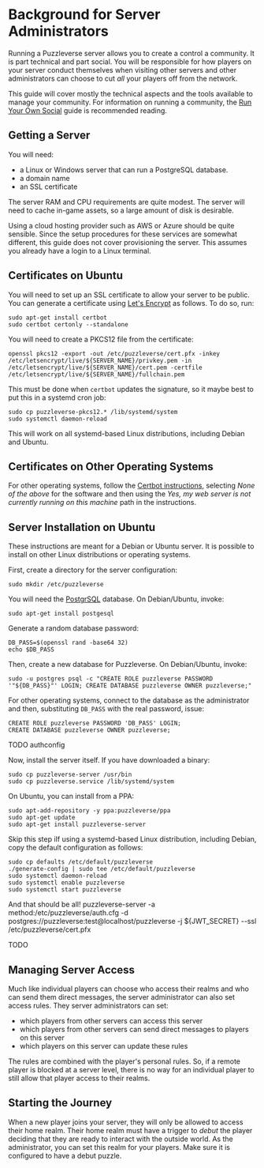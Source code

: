 # Background for Server Administrators
Running a Puzzleverse server allows you to create a control a community.
It is part technical and part social. You will be responsible for how players
on your server conduct themselves when visiting other servers and other
administrators can choose to cut _all_ your players off from the network.

This guide will cover mostly the technical aspects and the tools available to
manage your community. For information on running a community, the [Run Your
Own Social](https://runyourown.social/) guide is recommended reading.

## Getting a Server
You will need:

- a Linux or Windows server that can run a PostgreSQL database.
- a domain name
- an SSL certificate

The server RAM and CPU requirements are quite modest. The server will need to
cache in-game assets, so a large amount of disk is desirable.

Using a cloud hosting provider such as AWS or Azure should be quite sensible.
Since the setup procedures for these services are somewhat different, this
guide does not cover provisioning the server. This assumes you already have a
login to a Linux terminal.

## Certificates on Ubuntu
You will need to set up an SSL certificate to allow your server to be public.
You can generate a certificate using [Let's Encrypt](https://letsencrypt.org/)
as follows. To do so, run:

    sudo apt-get install certbot
    sudo certbot certonly --standalone

You will need to create a PKCS12 file from the certificate:

    openssl pkcs12 -export -out /etc/puzzleverse/cert.pfx -inkey /etc/letsencrypt/live/${SERVER_NAME}/privkey.pem -in /etc/letsencrypt/live/${SERVER_NAME}/cert.pem -certfile /etc/letsencrypt/live/${SERVER_NAME}/fullchain.pem

This must be done when `certbot` updates the signature, so it maybe best to put this in a systemd cron job:

    sudo cp puzzleverse-pkcs12.* /lib/systemd/system
    sudo systemctl daemon-reload

This will work on all systemd-based Linux distributions, including Debian and Ubuntu.

## Certificates on Other Operating Systems
For other operating systems, follow the [Certbot
instructions](https://certbot.eff.org/instructions), selecting _None of the
above_ for the software and then using the _Yes, my web server is not currently
running on this machine_ path in the instructions.


## Server Installation on Ubuntu
These instructions are meant for a Debian or Ubuntu server. It is possible to
install on other Linux distributions or operating systems.

First, create a directory for the server configuration:

    sudo mkdir /etc/puzzleverse

You will need the [PostgrSQL](https://www.postgresql.org/) database. On Debian/Ubuntu, invoke:

    sudo apt-get install postgesql

Generate a random database password:

    DB_PASS=$(openssl rand -base64 32)
    echo $DB_PASS

Then, create a new database for Puzzleverse. On Debian/Ubuntu, invoke:

    sudo -u postgres psql -c "CREATE ROLE puzzleverse PASSWORD '"${DB_PASS}"' LOGIN; CREATE DATABASE puzzleverse OWNER puzzleverse;"

For other operating systems, connect to the database as the administrator and then, substituting `DB_PASS` with the real password, issue:

    CREATE ROLE puzzleverse PASSWORD 'DB_PASS' LOGIN;
    CREATE DATABASE puzzleverse OWNER puzzleverse;


TODO authconfig

Now, install the server itself. If you have downloaded a binary:

    sudo cp puzzleverse-server /usr/bin
    sudo cp puzzleverse.service /lib/systemd/system

On Ubuntu, you can install from a PPA:

    sudo apt-add-repository -y ppa:puzzleverse/ppa
    sudo apt-get update
    sudo apt-get install puzzleverse-server

Skip this step iIf using a systemd-based Linux distribution, including Debian, copy the default configuration as follows:

    sudo cp defaults /etc/default/puzzleverse
    ./generate-config | sudo tee /etc/default/puzzleverse
    sudo systemctl daemon-reload
    sudo systemctl enable puzzleverse
    sudo systemctl start puzzleverse

And that should be all!
    puzzleverse-server -a method:/etc/puzzleverse/auth.cfg -d postgres://puzzleverse:test@localhost/puzzleverse -j ${JWT_SECRET} --ssl /etc/puzzleverse/cert.pfx

TODO

## Managing Server Access
Much like individual players can choose who access their realms and who can
send them direct messages, the server administrator can also set access rules.
They server administrators can set:

- which players from other servers can access this server
- which players from other servers can send direct messages to players on this server
- which players on this server can update these rules

The rules are combined with the player's personal rules. So, if a remote player
is blocked at a server level, there is no way for an individual player to still
allow that player access to their realms.

## Starting the Journey
When a new player joins your server, they will only be allowed to access their
home realm. Their home realm must have a trigger to _debut_ the player deciding
that they are ready to interact with the outside world. As the administrator,
you can set this realm for your players. Make sure it is configured to have a
debut puzzle.
